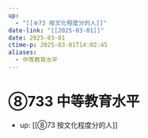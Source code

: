 ```yaml
---
up:
  - "[[⑧73 按文化程度分的人]]"
date-link: "[[2025-03-01]]"
date: 2025-03-01
ctime-p: 2025-03-01T14:02:45
aliases:
  - 中等教育水平
---
```


# ⑧733 中等教育水平

- up: [[⑧73 按文化程度分的人]]

